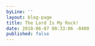 ```yaml
---
byLine: ''
layout: blog-page
title: The Lord Is My Rock!
date: 2018-06-07 00:33:06 -0400
published: false
---
```

